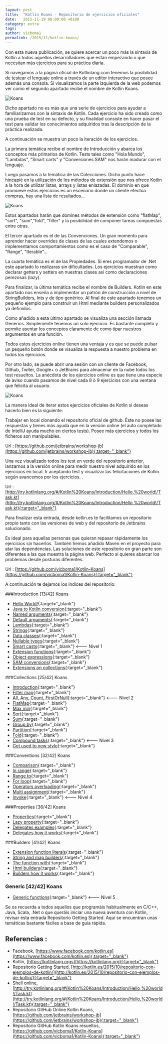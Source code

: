 ```yaml
---
layout: post
title:  "Kotlin Koans - Repositorio de ejercicios oficiales"
date:   2015-11-19 08:00:00 +0100
category: extra
tags:
author: vicboma1
permalink: /2015/11/kotlin-koans/
---
```


Con esta nueva publicación, se quiere acercar un poco más la sintaxis de Kotlin a todos aquellos desarrolladores que están empezando o que necesitan más ejercicios para su práctica diaria.

Si navegamos a la página oficial de Kotlinlang.com tenemos la posibilidad de testear el lenguaje online a través de un editor interactivo que posee además una consola. Si visualizamos la parte izquierda de la web podemos ver como el segundo apartado recibe el nombre de Kotlin Koans.

![Koans](/images/kotlinKoans/01.png)

Dicho apartado no es más que una serie de ejercicios para ayudar a familiarizarnos con la sintaxis de Kotlin. Cada ejercicio ha sido creado como una prueba de test en su defecto, y su finalidad consiste en hacer pasar el test para validar los conocimientos adquiridos tras la descripción de la práctica realizada.

A continuación se muestra un poco la iteración de los ejercicios.

La primera temática recibe el nombre de Introducción y abarca los conceptos más primarios de Kotlin. Tests tales como "Hola Mundo",  "Lambdas", "Smart carts" y "Conversiones SAM" nos harán madurar con el lenguaje.

Luego pasamos a la temática de las Colecciones. Dicho punto hace hincapié en la utilización de los métodos de extensión que nos ofrece Kotlin a la hora de utilizar listas, arrays y listas enlazadas. El dominio en que promueve estos ejercicios es un escenario donde un cliente efectúa compras, hay una lista de resultados...

![Koans](/images/kotlinKoans/02.png)

Estos apartados harán que domines métodos de extensión como "flatMap", "sort", "sum","fold", "filter" y la posibilidad de componer tareas compuestas entre otras.

El tercer apartado es el de las Convenciones. Un gran momento para aprender hacer overrides de clases de las cuales extendemos o implementamos comportamientos como es el caso de "Comparable<T>", "Range<T>", "Iterable<T>"...

La cuarta temática es el de las Propiedades. Si eres programador de .Net este apartado lo realizaras sin dificultades. Los ejercicios muestran como declarar getters y setters en nuestras clases así como declaraciones perezosas (lazy).

Para finalizar, la última temática recibe el nombre de Builders. Kotlin en este apartado nos enseña a implementar un patrón de construcción a nivel de StringBuilders, Ints y de tipo genérico. Al final de este apartado tenemos un pequeño ejemplo para construir un Html mediante builders personalizados ya definidos.

Como añadido a esta último apartado se visualiza una sección llamada Generics. Simplemente tenemos un solo ejercicio. Es bastante completo y permite asentar los conceptos claramente de como tipar nuestros argumentos en una función.

Todos estos ejercicios online tienen una ventaja y es que se puede pulsar un pequeño botón donde se visualiza la respuesta a nuestro problema en todos los ejercicios.

Por otro lado, se puede abrir una sesión con un cliente de Facebook, Github, Twiter, Google+ o JetBrains para almacenar en la nube todos los test resueltos.
La anécdota de los ejercicios online es que tiene una especie de aviso cuando pasamos de nivel cada 8 ò 9 ejercicios con una ventana que felicita al usuario.

![Koans](/images/kotlinKoans/03.png)


La manera ideal de iterar estos ejercicios oficiales de Kotlin si deseas hacerlo bien es la siguiente:

Trabajar en local clonando el repositorio oficial de github. Éste no posee las respuestas y tienes más ayuda que en la versión online (el auto completado de IntelliJ ayuda mucho en ciertos tests). Posee más ejercicios y todos los ficheros son manipulables.

Url : [https://github.com/jetbrains/workshop-jb](https://github.com/jetbrains/workshop-jb){:target="_blank"}

Una vez visualizado todos los test en verde del repositorio anterior, lanzarnos a la versión online para medir nuestro nivel adquirido en los ejercicios en local. Ir aceptando test y visualizar las felicitaciones de Kotlin según avancemos por los ejercicios. .

Url : [http://try.kotlinlang.org/#/Kotlin%20Koans/Introduction/Hello,%20world!/Task.kt](http://try.kotlinlang.org/#/Kotlin%20Koans/Introduction/Hello,%20world!/Task.kt){:target="_blank"}


Para finalizar esta entrada, desde kotlin.es te facilitamos un repositorio propio tanto con las versiones de web y del repositorio de Jetbrains solucionado.

Es ideal para aquellas personas que quieran repasar rápidamente los ejercicios sin hacerlos. También hemos añadido Maven en el proyecto para atar las dependencias. Las soluciones de este repositorio en gran parte son diferentes a las que muestra la página web. Perfecto si quieres abarcar los problemas desde posturas diferentes.

Url : [https://github.com/vicboma1/Kotlin-Koans](https://github.com/vicboma1/Kotlin-Koans){:target="_blank"}

A continuación te dejamos los indices del repositorio:


###Introduction [13/42] Koans
* [Hello World!](https://github.com/vicboma1/Kotlin-Koans#hello-world){:target="_blank"}
* [Java to Kotlin conversion](https://github.com/vicboma1/Kotlin-Koans#java-to-kotlin-conversion){:target="_blank"}
* [Named arguments](https://github.com/vicboma1/Kotlin-Koans#named-arguments){:target="_blank"}
* [Default arguments](https://github.com/vicboma1/Kotlin-Koans#default-arguments){:target="_blank"}
* [Lambdas](https://github.com/vicboma1/Kotlin-Koans#lambdas){:target="_blank"}
* [Strings](https://github.com/vicboma1/Kotlin-Koans#strings){:target="_blank"}
* [Data classes](https://github.com/vicboma1/Kotlin-Koans#data-classes){:target="_blank"}
* [Nullable types](https://github.com/vicboma1/Kotlin-Koans#nullable-types){:target="_blank"}
* [Smart casts](https://github.com/vicboma1/Kotlin-Koans#smart-casts){:target="_blank"}    <--- Nivel 1
* [Extension functions](https://github.com/vicboma1/Kotlin-Koans#extension-functions){:target="_blank"}
* [Object expressions](https://github.com/vicboma1/Kotlin-Koans#object-expressions){:target="_blank"}
* [SAM conversions](https://github.com/vicboma1/Kotlin-Koans#sam-conversions){:target="_blank"}
* [Extensions on collections](https://github.com/vicboma1/Kotlin-Koans#extensions-on-collections){:target="_blank"}

###Collections [25/42] Koans
* [Introduction](https://github.com/vicboma1/Kotlin-Koans#introduction){:target="_blank"}
* [Filter map](https://github.com/vicboma1/Kotlin-Koans#filter-map){:target="_blank"}
* [All, Any, Count, FirstOrNull](https://github.com/vicboma1/Kotlin-Koans#all,any,count,firstornull){:target="_blank"}  <--- Nivel 2
* [FlatMap](https://github.com/vicboma1/Kotlin-Koans#flatmap){:target="_blank"}
* [Max min](https://github.com/vicboma1/Kotlin-Koans#maxmin){:target="_blank"}
* [Sort](https://github.com/vicboma1/Kotlin-Koans#sort){:target="_blank"}
* [Sum](https://github.com/vicboma1/Kotlin-Koans#sum){:target="_blank"}
* [Group by](https://github.com/vicboma1/Kotlin-Koans#group-by){:target="_blank"}
* [Partition](https://github.com/vicboma1/Kotlin-Koans#partition){:target="_blank"}
* [Fold](https://github.com/vicboma1/Kotlin-Koans#fold){:target="_blank"}
* [Compound tasks](https://github.com/vicboma1/Kotlin-Koans#compoundtasks){:target="_blank"} <--- Nivel 3
* [Get used to new style](https://github.com/vicboma1/Kotlin-Koans#getusedtonewstyle){:target="_blank"}

###Conventions [32/42] Koans
* [Comparison](https://github.com/vicboma1/Kotlin-Koans#comparison){:target="_blank"}
* [In range](https://github.com/vicboma1/Kotlin-Koans#in-range){:target="_blank"}
* [Range to](https://github.com/vicboma1/Kotlin-Koans#range-to){:target="_blank"}
* [For loop](https://github.com/vicboma1/Kotlin-Koans#for-loop){:target="_blank"}
* [Operators overloading](https://github.com/vicboma1/Kotlin-Koans#operators-overloading){:target="_blank"}
* [Multi assignment](https://github.com/vicboma1/Kotlin-Koans#multi-assignment){:target="_blank"}
* [Invoke](https://github.com/vicboma1/Kotlin-Koans#invoke){:target="_blank"} <--- Nivel 4

###Properties [36/42] Koans
* [Properties](https://github.com/vicboma1/Kotlin-Koans#properties){:target="_blank"}
* [Lazy property](https://github.com/vicboma1/Kotlin-Koans#lazy-property){:target="_blank"}
* [Delegates examples](https://github.com/vicboma1/Kotlin-Koans#delgates-examples){:target="_blank"}
* [Delegates how it works](https://github.com/vicboma1/Kotlin-Koans#delegates-how-it-works){:target="_blank"}

###Builders [41/42] Koans
* [Extension function literals](https://github.com/vicboma1/Kotlin-Koans#extension-function-literals){:target="_blank"}
* [String and map builders](https://github.com/vicboma1/Kotlin-Koans#string-and-map-builders){:target="_blank"}
* [The function with](https://github.com/vicboma1/Kotlin-Koans#the-function-with){:target="_blank"}
* [Html builders](https://github.com/vicboma1/Kotlin-Koans#html-builders){:target="_blank"}
* [Builders how it works](https://github.com/vicboma1/Kotlin-Koans#builders-how-it-works){:target="_blank"}

### Generic [42/42] Koans
* [Generic functions](https://github.com/vicboma1/Kotlin-Koans#generic-functions){:target="_blank"}  <--- Nivel 5


Se os recuerda a todos aquellos que programáis habitualmente en C/C++, Java, Scala, .Net o que queráis iniciar una nueva aventura con Kotlin, revisar esta entrada Repositorio Getting Started. Aquí se encuentran unas temáticas bastante fáciles a base de guía rápida.

## Referencias :

* Facebook,  [https://www.facebook.com/kotlin.es](https://www.facebook.com/kotlin.es){:target="_blank"} 
* Kotlin, [https://kotlinlang.orgs](https://kotlinlang.org){:target="_blank"}   
* Repositorio Getting Started,  [http://kotlin.es/2015/10/repositorio-con-ejemplos-de-kotlin/](http://kotlin.es/2015/10/repositorio-con-ejemplos-de-kotlin/){:target="_blank"}
* Shell online,  [http://try.kotlinlang.org/#/Kotlin%20Koans/Introduction/Hello,%20world!/Task.kt](http://try.kotlinlang.org/#/Kotlin%20Koans/Introduction/Hello,%20world!/Task.kt){:target="_blank"} 
* Repositorio GitHub Online Kotlin Koans,  [https://github.com/jetbrains/workshop-jb](https://github.com/jetbrains/workshop-jb){:target="_blank"}
* Repositorio GitHub Kotlin Koans resueltos, [https://github.com/vicboma1/Kotlin-Koans](https://github.com/vicboma1/Kotlin-Koans){:target="_blank"}
